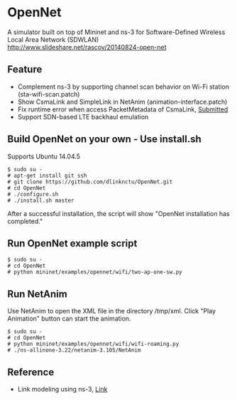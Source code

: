 OpenNet
=======
A simulator built on top of Mininet and ns-3 for Software-Defined Wireless Local Area Network (SDWLAN)  
http://www.slideshare.net/rascov/20140824-open-net

Feature
-------
* Complement ns-3 by supporting channel scan behavior on Wi-Fi station (sta-wifi-scan.patch)
* Show CsmaLink and SimpleLink in NetAnim (animation-interface.patch)
* Fix runtime error when access PacketMetadata of CsmaLink, [Submitted](https://www.nsnam.org/bugzilla/show_bug.cgi?id=1787, "ns-3 bugzilla issue 1787")
* Support SDN-based LTE backhaul emulation

Build OpenNet on your own - Use install.sh
------------------------------------------
Supports Ubuntu 14.04.5

    $ sudo su -
    # apt-get install git ssh
    # git clone https://github.com/dlinknctu/OpenNet.git
    # cd OpenNet
    # ./configure.sh
    # ./install.sh master

After a successful installation, the script will show "OpenNet installation has completed."  

Run OpenNet example script
--------------------------

    $ sudo su -
    # cd OpenNet
    # python mininet/examples/opennet/wifi/two-ap-one-sw.py

Run NetAnim
-----------

Use NetAnim to open the XML file in the directory /tmp/xml.
Click "Play Animation" button can start the animation.  

    $ sudo su -
    # cd OpenNet
    # python mininet/examples/opennet/wifi/wifi-roaming.py
    # ./ns-allinone-3.22/netanim-3.105/NetAnim

Reference
---------
* Link modeling using ns-3, [Link](https://github.com/mininet/mininet/wiki/Link-modeling-using-ns-3 "Link modeling using ns-3")

